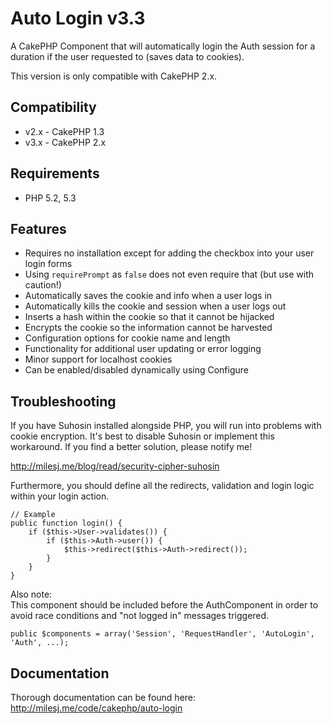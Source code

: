 # Auto Login v3.3 #

A CakePHP Component that will automatically login the Auth session for a duration if the user requested to (saves data to cookies).

This version is only compatible with CakePHP 2.x.

## Compatibility ##

* v2.x - CakePHP 1.3
* v3.x - CakePHP 2.x

## Requirements ##

* PHP 5.2, 5.3

## Features ##

* Requires no installation except for adding the checkbox into your user login forms
* Using `requirePrompt` as `false` does not even require that (but use with caution!) 
* Automatically saves the cookie and info when a user logs in
* Automatically kills the cookie and session when a user logs out
* Inserts a hash within the cookie so that it cannot be hijacked
* Encrypts the cookie so the information cannot be harvested
* Configuration options for cookie name and length
* Functionality for additional user updating or error logging
* Minor support for localhost cookies
* Can be enabled/disabled dynamically using Configure

## Troubleshooting ##

If you have Suhosin installed alongside PHP, you will run into problems with cookie encryption. It's best to disable Suhosin or implement this workaround. If you find a better solution, please notify me!

http://milesj.me/blog/read/security-cipher-suhosin

Furthermore, you should define all the redirects, validation and login logic within your login action.

	// Example
	public function login() {
		if ($this->User->validates()) {
			if ($this->Auth->user()) {
				$this->redirect($this->Auth->redirect());
			}
		}
	}

Also note:	
This component should be included before the AuthComponent in order to avoid race conditions and "not logged in" messages triggered.

    public $components = array('Session', 'RequestHandler', 'AutoLogin', 'Auth', ...);

## Documentation ##

Thorough documentation can be found here: http://milesj.me/code/cakephp/auto-login
